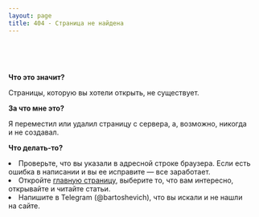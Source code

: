 ```yaml
---
layout: page
title: 404 - Страница не найдена
---
```



<p>&nbsp;</p>
<p>&nbsp;</p>

**Что это значит?**
<p>Страницы, которую вы&nbsp;хотели открыть, не&nbsp;существует.</p>

 
**За что мне это?**
<p>Я&nbsp;переместил или удалил страницу с&nbsp;сервера, а, возможно, никогда и&nbsp;не&nbsp;создавал.</p>



**Что делать-то?**
<li>Проверьте, что вы&nbsp;указали в&nbsp;адресной строке браузера. Если есть ошибка в&nbsp;написании и&nbsp;вы&nbsp;ее&nbsp;исправите&nbsp;— все заработает.</li> <li>Откройте <a href="/" >главную страницу</a>, выберите&nbsp;то, что вам интересно, открывайте и&nbsp;читайте статьи.</li> <li>Напишите в&nbsp;Telegram (@bartoshevich), что вы&nbsp;искали и&nbsp;не&nbsp;нашли на&nbsp;сайте.</li></ul></div>

